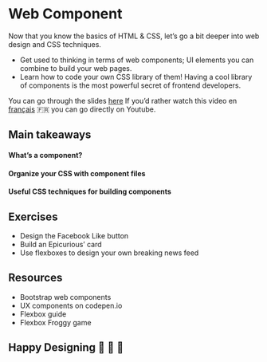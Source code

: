 # Web Component
Now that you know the basics of HTML &amp; CSS, let’s go a bit deeper into web design and CSS techniques.

  * Get used to thinking in terms of web components; UI elements you can combine to build your web pages.
  * Learn how to code your own CSS library of them! Having a cool library of components is the most powerful secret of frontend developers.

You can go through the slides [here](https://fr.slideshare.net/bpapillard/le-wagon-ui-components-design) 
If you’d rather watch this video en [français](https://www.youtube.com/watch?v=ewxMpl09OwE) 🇫🇷 you can go directly on Youtube.

## Main takeaways
#### What’s a component?
#### Organize your CSS with component files
#### Useful CSS techniques for building components

## Exercises
  * Design the Facebook Like button
  * Build an Epicurious’ card
  * Use flexboxes to design your own breaking news feed
  
 ## Resources
   * Bootstrap web components
   * UX components on codepen.io
   * Flexbox guide
   * Flexbox Froggy game
   
 ## Happy Designing 🎨 🎨 🎨